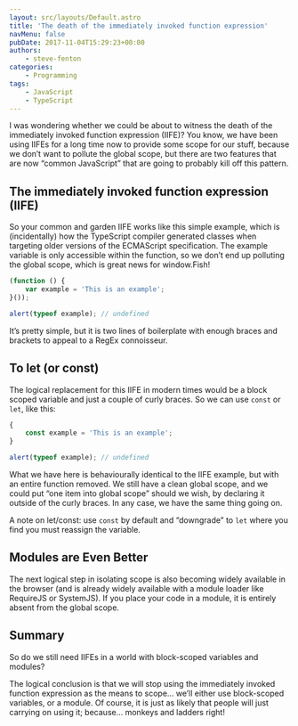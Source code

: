 ```yaml
---
layout: src/layouts/Default.astro
title: 'The death of the immediately invoked function expression'
navMenu: false
pubDate: 2017-11-04T15:29:23+00:00
authors:
    - steve-fenton
categories:
    - Programming
tags:
    - JavaScript
    - TypeScript
---
```


I was wondering whether we could be about to witness the death of the immediately invoked function expression (IIFE)? You know, we have been using IIFEs for a long time now to provide some scope for our stuff, because we don’t want to pollute the global scope, but there are two features that are now “common JavaScript” that are going to probably kill off this pattern.

## The immediately invoked function expression (IIFE)

So your common and garden IIFE works like this simple example, which is (incidentally) how the TypeScript compiler generated classes when targeting older versions of the ECMAScript specification. The example variable is only accessible within the function, so we don’t end up polluting the global scope, which is great news for window.Fish!

```javascript
(function () {
    var example = 'This is an example';
}());

alert(typeof example); // undefined
```

It’s pretty simple, but it is two lines of boilerplate with enough braces and brackets to appeal to a RegEx connoisseur.

## To let (or const)

The logical replacement for this IIFE in modern times would be a block scoped variable and just a couple of curly braces. So we can use `const` or `let`, like this:

```javascript
{
    const example = 'This is an example';
}

alert(typeof example); // undefined
```

What we have here is behaviourally identical to the IIFE example, but with an entire function removed. We still have a clean global scope, and we could put “one item into global scope” should we wish, by declaring it outside of the curly braces. In any case, we have the same thing going on.

A note on let/const: use `const` by default and “downgrade” to `let` where you find you must reassign the variable.

## Modules are Even Better

The next logical step in isolating scope is also becoming widely available in the browser (and is already widely available with a module loader like RequireJS or SystemJS). If you place your code in a module, it is entirely absent from the global scope.

## Summary

So do we still need IIFEs in a world with block-scoped variables and modules?

The logical conclusion is that we will stop using the immediately invoked function expression as the means to scope… we’ll either use block-scoped variables, or a module. Of course, it is just as likely that people will just carrying on using it; because… monkeys and ladders right!